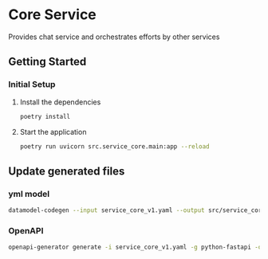 # Core Service

Provides chat service and orchestrates efforts by other services

## Getting Started
### Initial Setup
1. Install the dependencies
    ```bash
    poetry install
    ```
2. Start the application
    ```bash
    poetry run uvicorn src.service_core.main:app --reload
    ```

## Update generated files
### yml model
```bash
datamodel-codegen --input service_core_v1.yaml --output src/service_core/models/model.py --input-file-type openapi
```

### OpenAPI
```bash
openapi-generator generate -i service_core_v1.yaml -g python-fastapi -o ./src  
```